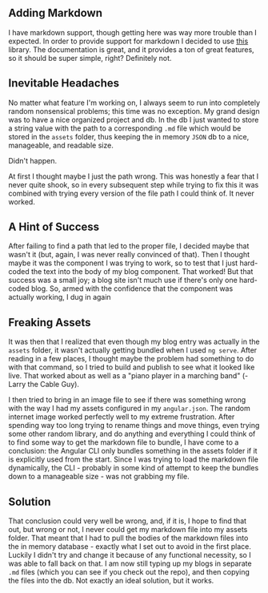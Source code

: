 ## Adding Markdown
I have markdown support, though getting here was way more trouble than I expected. In order to provide support for 
markdown I decided to use [this](https://github.com/jfcere/ngx-markdown) library. The documentation is great, and it provides
a ton of great features, so it should be super simple, right? Definitely not.

## Inevitable Headaches
No matter what feature I'm working on, I always seem to run into completely random nonsensical problems; this time was no exception. 
My grand design was to have a nice organized project and db. In the db I just wanted to store a string value with the path to a 
corresponding `.md` file which would be stored in the `assets` folder, thus keeping the in memory `JSON` db to a nice, manageable,  and 
readable size.

Didn't happen.

At first I thought maybe I just the path wrong. This was honestly a fear that I never quite shook, so in every subsequent step while
trying to fix this it was combined with trying every version of the file path I could think of. It never worked.

## A Hint of Success
After failing to find a path that led to the proper file, I decided maybe that wasn't it (but, again, I was never really convinced 
of that). Then I thought maybe it was the component I was trying to work, so to test that I just hard-coded the text into the body
of my blog component. That worked! But that success was a small joy; a blog site isn't much use if there's only one hard-coded blog.
So, armed with the confidence that the component was actually working, I dug in again

## Freaking Assets
It was then that I realized that even though my blog entry was actually in the `assets` folder, it wasn't actually getting bundled
when I used `ng serve`. After reading in a few places, I thought maybe the problem had something to do with that command, so I tried
to build and publish to see what it looked like live. That worked about as well as a "piano player in a marching band" (- Larry the
Cable Guy). 

I then tried to bring in an image file to see if there was something wrong with the way I had my assets configured in my `angular.json`.
The random internet image worked perfectly well to my extreme frustration. After spending way too long trying to rename things and 
move things, even trying some other random library, and do anything and everything I could think of to find some way to get the markdown
file to bundle, I have come to a conclusion: the Angular CLI only bundles something in the assets folder if it is explicitly used 
from the start. Since I was trying to load the markdown file dynamically, the CLI - probably in some kind of attempt to keep the
bundles down to a manageable size - was not grabbing my file.

## Solution
That conclusion could very well be wrong, and, if it is, I hope to find that out, but wrong or not, I never could get my markdown file
into my assets folder. That meant that I had to pull the bodies of the markdown files into the in memory database - exactly what I
set out to avoid in the first place. Luckily I didn't try and change it because of any functional necessity, so I was able to fall
back on that. I am now still typing up my blogs in separate `.md` files (which you can see if you check out the repo), and then
copying the files into the db. Not exactly an ideal solution, but it works.

